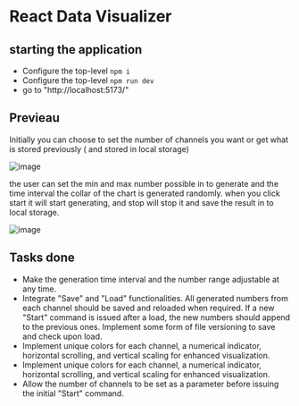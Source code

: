 # React Data Visualizer


## starting the application


- Configure the top-level `npm i`
- Configure the top-level `npm run dev`
- go to "http://localhost:5173/"

  
## Previeau

Initially you can choose to set the number of channels you want or get what is stored previously ( and stored in local storage)

![image](https://github.com/ibrahimgb/react-refresh/assets/59414164/591bab1a-c649-47bc-9b43-937810b3e998)

the user can set the min and max number possible in to generate and the time interval the collar of the chart is generated randomly.
when you click start it will start generating, and stop will stop it and save the result in to local storage.

![image](https://github.com/ibrahimgb/react-refresh/assets/59414164/6380f7f3-4e46-4d44-9674-31e2f8d7a570)


## Tasks done

- Make the generation time interval and the number range adjustable at any time.
- Integrate "Save" and "Load" functionalities. All generated numbers from each
channel should be saved and reloaded when required. If a new "Start" command is
issued after a load, the new numbers should append to the previous ones. Implement
some form of file versioning to save and check upon load.
- Implement unique colors for each channel, a numerical indicator, horizontal scrolling,
and vertical scaling for enhanced visualization.
- Implement unique colors for each channel, a numerical indicator, horizontal scrolling,
and vertical scaling for enhanced visualization.
-  Allow the number of channels to be set as a parameter before issuing the initial
"Start" command.

